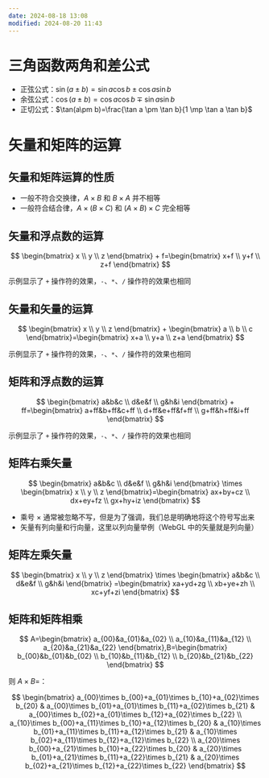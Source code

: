 ```yaml
---
date: 2024-08-18 13:08
modified: 2024-08-20 11:43
---
```


# 三角函数两角和差公式

- 正弦公式：$\sin(a\pm b)=\sin a \cos b \pm \cos a \sin b$
- 余弦公式：$\cos(a\pm b)=\cos a \cos b \mp \sin a \sin b$
- 正切公式：$\tan(a\pm b)=\frac{\tan a \pm \tan b}{1 \mp \tan a \tan b}$

# 矢量和矩阵的运算

## 矢量和矩阵运算的性质

- 一般不符合交换律，$A\times B$ 和 $B\times A$ 并不相等
- 一般符合结合律，$A\times (B\times C)$ 和 $(A\times B)\times C$ 完全相等

## 矢量和浮点数的运算

$$
\begin{bmatrix}
x \\
y \\
z
\end{bmatrix} + f=\begin{bmatrix}
x+f \\
y+f \\
z+f
\end{bmatrix}
$$

示例显示了 `+` 操作符的效果，`-`、`*`、`/` 操作符的效果也相同

## 矢量和矢量的运算

$$
\begin{bmatrix}
x \\
y \\
z
\end{bmatrix} + \begin{bmatrix}
a \\
b \\
c
\end{bmatrix}=\begin{bmatrix}
x+a \\
y+a \\
z+a
\end{bmatrix}
$$

示例显示了 `+` 操作符的效果，`-`、`*`、`/` 操作符的效果也相同

## 矩阵和浮点数的运算

$$
\begin{bmatrix}
a&b&c \\
d&e&f \\
g&h&i
\end{bmatrix} + ff=\begin{bmatrix}
a+ff&b+ff&c+ff \\
d+ff&e+ff&f+ff \\
g+ff&h+ff&i+ff
\end{bmatrix}
$$

示例显示了 `+` 操作符的效果，`-`、`*`、`/` 操作符的效果也相同

## 矩阵右乘矢量

$$
\begin{bmatrix}
a&b&c \\
d&e&f \\
g&h&i
\end{bmatrix} \times \begin{bmatrix}
x \\
y \\
z
\end{bmatrix}=\begin{bmatrix}
ax+by+cz \\
dx+ey+fz \\
gx+hy+iz
\end{bmatrix}
$$

- 乘号 $\times$ 通常被忽略不写，但是为了强调，我们总是明确地将这个符号写出来
- 矢量有列向量和行向量，这里以列向量举例（WebGL 中的矢量就是列向量）

## 矩阵左乘矢量

$$
\begin{bmatrix}
x \\
y \\
z
\end{bmatrix} \times \begin{bmatrix}
a&b&c \\
d&e&f \\
g&h&i
\end{bmatrix} =\begin{bmatrix}
xa+yd+zg \\
xb+ye+zh \\
xc+yf+zi
\end{bmatrix}
$$

## 矩阵和矩阵相乘


$$
A=\begin{bmatrix}
a_{00}&a_{01}&a_{02} \\
a_{10}&a_{11}&a_{12} \\
a_{20}&a_{21}&a_{22}
\end{bmatrix},B=\begin{bmatrix}
b_{00}&b_{01}&b_{02} \\
b_{10}&b_{11}&b_{12} \\
b_{20}&b_{21}&b_{22}
\end{bmatrix}
$$

则 $A\times B=$：

$$
\begin{bmatrix}
a_{00}\times b_{00}+a_{01}\times b_{10}+a_{02}\times b_{20} &
a_{00}\times b_{01}+a_{01}\times b_{11}+a_{02}\times b_{21} &
a_{00}\times b_{02}+a_{01}\times b_{12}+a_{02}\times b_{22} \\
a_{10}\times b_{00}+a_{11}\times b_{10}+a_{12}\times b_{20} &
a_{10}\times b_{01}+a_{11}\times b_{11}+a_{12}\times b_{21} &
a_{10}\times b_{02}+a_{11}\times b_{12}+a_{12}\times b_{22} \\
a_{20}\times b_{00}+a_{21}\times b_{10}+a_{22}\times b_{20} &
a_{20}\times b_{01}+a_{21}\times b_{11}+a_{22}\times b_{21} &
a_{20}\times b_{02}+a_{21}\times b_{12}+a_{22}\times b_{22}
\end{bmatrix}
$$
